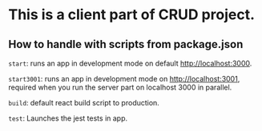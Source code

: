 # This is a client part of CRUD project.

## How to handle with scripts from package.json

`start`: runs an app in development mode on default [http://localhost:3000](http://localhost:3000).

`start3001`: runs an app in development mode on [http://localhost:3001](http://localhost:3001), required when you run the server part on localhost 3000 in parallel.

`build`: default react build script to production.

`test`: Launches the jest tests in app.
